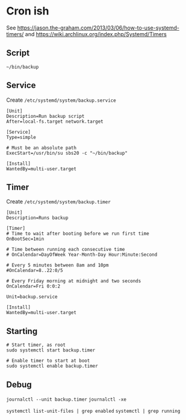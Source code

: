 # Cron ish
See https://jason.the-graham.com/2013/03/06/how-to-use-systemd-timers/
and https://wiki.archlinux.org/index.php/Systemd/Timers

## Script
`~/bin/backup`

## Service
Create `/etc/systemd/system/backup.service`

```
[Unit]
Description=Run backup script
After=local-fs.target network.target

[Service]
Type=simple

# Must be an absolute path
ExecStart=/usr/bin/su sbs20 -c "~/bin/backup"

[Install]
WantedBy=multi-user.target
```
## Timer
Create `/etc/systemd/system/backup.timer`

```
[Unit]
Description=Runs backup

[Timer]
# Time to wait after booting before we run first time
OnBootSec=1min

# Time between running each consecutive time
# OnCalendar=DayOfWeek Year-Month-Day Hour:Minute:Second

# Every 5 minutes between 8am and 10pm
#OnCalendar=8..22:0/5

# Every Friday morning at midnight and two seconds
OnCalendar=Fri 0:0:2

Unit=backup.service

[Install]
WantedBy=multi-user.target
```

## Starting
```
# Start timer, as root
sudo systemctl start backup.timer

# Enable timer to start at boot
sudo systemctl enable backup.timer
```

## Debug
`journalctl --unit backup.timer`
`journalctl -xe`

`systemctl list-unit-files | grep enabled`
`systemctl | grep running`